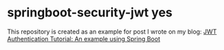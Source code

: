 # springboot-security-jwt yes

This repository is created as an example for post I wrote on my blog: [JWT Authentication Tutorial: An example using Spring Boot](http://svlada.com/jwt-token-authentication-with-spring-boot/)

